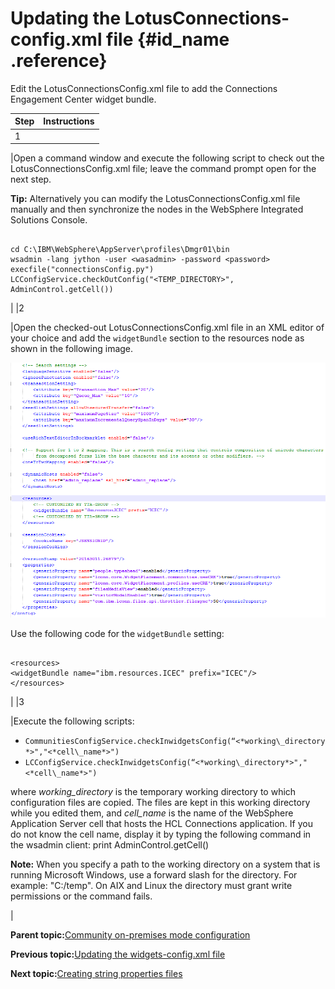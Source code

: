 # Updating the LotusConnections-config.xml file {#id_name .reference}

Edit the LotusConnectionsConfig.xml file to add the Connections Engagement Center widget bundle.

|Step|Instructions|
|----|------------|
|1

|Open a command window and execute the following script to check out the LotusConnectionsConfig.xml file; leave the command prompt open for the next step.

**Tip:** Alternatively you can modify the LotusConnectionsConfig.xml file manually and then synchronize the nodes in the WebSphere Integrated Solutions Console.

 ```

cd C:\IBM\WebSphere\AppServer\profiles\Dmgr01\bin
wsadmin -lang jython -user <wasadmin> -password <password>
execfile("connectionsConfig.py")
LCConfigService.checkOutConfig("<TEMP_DIRECTORY>", AdminControl.getCell())

```

|
|2

|Open the checked-out LotusConnectionsConfig.xml file in an XML editor of your choice and add the `widgetBundle` section to the resources node as shown in the following image.

 ![image](images/image79.png)

 Use the following code for the `widgetBundle` setting:

 ```

<resources>
<widgetBundle name="ibm.resources.ICEC" prefix="ICEC"/>
</resources>

```

|
|3

|Execute the following scripts:

-   `CommunitiesConfigService.checkInwidgetsConfig(“<*working\_directory*>","<*cell\_name*>")`
-   `LCConfigService.checkInwidgetsConfig(“<*working\_directory*>","<*cell\_name*>")`

 where *working\_directory* is the temporary working directory to which configuration files are copied. The files are kept in this working directory while you edited them, and *cell\_name* is the name of the WebSphere Application Server cell that hosts the HCL Connections application. If you do not know the cell name, display it by typing the following command in the wsadmin client: print AdminControl.getCell\(\)

 **Note:** When you specify a path to the working directory on a system that is running Microsoft Windows, use a forward slash for the directory. For example: "C:/temp". On AIX and Linux the directory must grant write permissions or the command fails.

|

**Parent topic:**[Community on-premises mode configuration](../../connectors/icec/cec-inst-community-on-prem-config.md)

**Previous topic:**[Updating the widgets-config.xml file](../../connectors/icec/cec-inst-widgets-config.md)

**Next topic:**[Creating string properties files](../../connectors/icec/cec-inst-create-string-prop-files.md)

